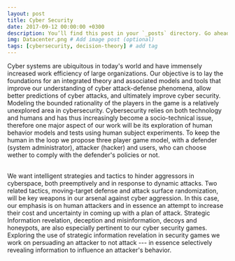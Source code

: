 ```yaml
---
layout: post
title: Cyber Security 
date: 2017-09-12 00:00:00 +0300
description: You’ll find this post in your `_posts` directory. Go ahead and edit it and re-build the site to see your changes. # Add post description (optional)
img: Datacenter.png # Add image post (optional)
tags: [cybersecurity, decision-theory] # add tag
---
```


Cyber systems are ubiquitous in today's world and have immensely increased work efficiency of large organizations. Our objective is to lay the foundations for an integrated theory and associated models and tools that improve our understanding of cyber attack-defense phenomena, allow better predictions of cyber attacks, and ultimately improve cyber security. Modeling the bounded rationality of the players in the game is a relatively unexplored area in cybersecurity. Cybersecurity relies on both technology and humans and has thus increasingly become a socio-technical issue, therefore one major aspect of our work will be its exploration of human behavior models and tests using human subject experiments. To keep the human in the loop we propose three player game model, with a defender (system administrator), attacker (hacker) and users, who can choose wether to comply with the defender's policies or not. <br><br>

We want intelligent strategies and tactics to hinder aggressors in cyberspace, both preemptively and in response to dynamic attacks. Two related tactics, moving-target defense and attack surface randomization, will be key weapons in our arsenal against cyber aggression. In this case, our emphasis is on human attackers and in essence an attempt to increase their cost and uncertainty in coming up with a plan of attack. Strategic Information revelation, deception and misinformation, decoys and honeypots, are also especially pertinent to our cyber security games. Exploring the use of strategic information revelation in security games we work on persuading an attacker to not attack --- in essence selectively revealing information to influence an attacker's behavior.